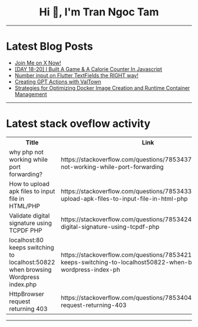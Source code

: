 <h1 align="center">Hi 👋, I'm Tran Ngoc Tam</h1>

---

# Latest Blog Posts 
<!-- BLOG-POST-LIST:START -->
- [Join Me on X Now!](https://dev.to/bingecoder89/join-me-on-x-now-3aj7)
- [[DAY 18-20] I Built A Game &amp; A Calorie Counter In Javascript](https://dev.to/thomascansino/day-18-20-i-built-a-game-a-calorie-counter-in-javascript-32ih)
- [Number input on Flutter TextFields the RIGHT way!](https://dev.to/gabbygreat/number-input-on-flutter-textfields-the-right-way-4ip0)
- [Creating GPT Actions with ValTown](https://dev.to/xkonti/creating-gpt-actions-with-valtown-35bp)
- [Strategies for Optimizing Docker Image Creation and Runtime Container Management](https://dev.to/nevinn/strategies-for-optimizing-docker-image-creation-and-runtime-container-management-j1b)
<!-- BLOG-POST-LIST:END -->

---

# Latest stack oveflow activity
<table>
  <tr><th>Title</th><th>Link</th></tr>
  <!-- STACKOVERFLOW:START --><tr><td>why php not working while port forwarding?</td><td>https://stackoverflow.com/questions/78534379/why-php-not-working-while-port-forwarding</td></tr><tr><td>How to upload apk files to input file in HTML/PHP</td><td>https://stackoverflow.com/questions/78534331/how-to-upload-apk-files-to-input-file-in-html-php</td></tr><tr><td>Validate digital signature using TCPDF PHP</td><td>https://stackoverflow.com/questions/78534248/validate-digital-signature-using-tcpdf-php</td></tr><tr><td>localhost:80 keeps switching to localhost:50822 when browsing Wordpress index.php</td><td>https://stackoverflow.com/questions/78534219/localhost80-keeps-switching-to-localhost50822-when-browsing-wordpress-index-ph</td></tr><tr><td>HttpBrowser request returning 403</td><td>https://stackoverflow.com/questions/78534049/httpbrowser-request-returning-403</td></tr><!-- STACKOVERFLOW:END -->
</table>

---


